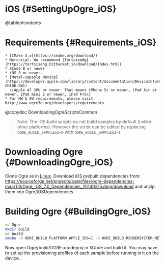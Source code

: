 # iOS {#SettingUpOgre_iOS}

@tableofcontents

# Requirements {#Requirements_iOS}
    * [CMake 3.x](https://cmake.org/download/)
    * Mercurial. We recommend [TortoiseHg](https://tortoisehg.bitbucket.io/download/index.html)
    * XCode 8 or newer
    * iOS 9 or newer.
    * [Metal-capable device](https://developer.apple.com/library/content/documentation/DeviceInformation/Reference/iOSDeviceCompatibility/HardwareGPUInformation/HardwareGPUInformation.html#//apple_ref/doc/uid/TP40013599-CH106-SW1)
      \(Apple A7 GPU or newer. That means iPhone 5s or newer, iPad Air or newer, iPad mini 2 or newer, iPad Pro\)
    * For HW & SW requirements, please visit http://www.ogre3d.org/developers/requirements

@copydoc DownloadingOgreScriptsCommon

> Note: The iOS build scripts do not build samples by default (unlike other platforms). However the script can be edited by replacing `OGRE_BUILD_SAMPLES2=0` with `OGRE_BUILD_SAMPLES2=1`

# Downloading Ogre {#DownloadingOgre_iOS}

Clone Ogre as in [Linux](#DownloadingOgreLinux).
Download iOS prebuilt dependencies from:
https://sourceforge.net/projects/ogre/files/ogre-dependencies-mac/1.9/Ogre_iOS_7.0_Dependencies_20140315.dmg/download
and unzip them into Ogre/iOSDependencies

# Building Ogre {#BuildingOgre_iOS}

```sh
cd Ogre
mkdir build
cd build
cmake -D OGRE_BUILD_PLATFORM_APPLE_IOS=1 -D OGRE_BUILD_RENDERSYSTEM_METAL=1 -D OGRE_CONFIG_THREAD_PROVIDER=0 -D OGRE_CONFIG_THREADS=0 -D OGRE_BUILD_SAMPLES2=1 -D OGRE_UNITY_BUILD=1 -D OGRE_SIMD_NEON=1 -D OGRE_BUILD_TESTS=0 -G Xcode ..
```

Now open Ogre/build/OGRE.xcodeproj in XCode and build it.
You may have to set up the provisioning profiles of each sample before running in it on the device.
